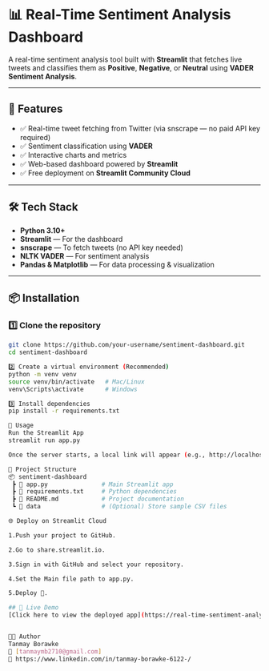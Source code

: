 # 📊 Real-Time Sentiment Analysis Dashboard

A real-time sentiment analysis tool built with **Streamlit** that fetches live tweets and classifies them as **Positive**, **Negative**, or **Neutral** using **VADER Sentiment Analysis**.

---

## 🚀 Features
- ✅ Real-time tweet fetching from Twitter (via snscrape — no paid API key required)
- ✅ Sentiment classification using **VADER**
- ✅ Interactive charts and metrics
- ✅ Web-based dashboard powered by **Streamlit**
- ✅ Free deployment on **Streamlit Community Cloud**

---

## 🛠️ Tech Stack
- **Python 3.10+**
- **Streamlit** — For the dashboard
- **snscrape** — To fetch tweets (no API key needed)
- **NLTK VADER** — For sentiment analysis
- **Pandas & Matplotlib** — For data processing & visualization

---

## 📦 Installation

### 1️⃣ Clone the repository
```bash
git clone https://github.com/your-username/sentiment-dashboard.git
cd sentiment-dashboard

2️⃣ Create a virtual environment (Recommended)
python -m venv venv
source venv/bin/activate   # Mac/Linux
venv\Scripts\activate      # Windows

3️⃣ Install dependencies
pip install -r requirements.txt

📜 Usage
Run the Streamlit App
streamlit run app.py

Once the server starts, a local link will appear (e.g., http://localhost:8501).

📁 Project Structure
📦 sentiment-dashboard
 ┣ 📜 app.py               # Main Streamlit app
 ┣ 📜 requirements.txt     # Python dependencies
 ┣ 📜 README.md            # Project documentation
 ┗ 📂 data                 # (Optional) Store sample CSV files

🌐 Deploy on Streamlit Cloud

1.Push your project to GitHub.

2.Go to share.streamlit.io.

3.Sign in with GitHub and select your repository.

4.Set the Main file path to app.py.

5.Deploy 🚀.

## 🚀 Live Demo
[Click here to view the deployed app](https://real-time-sentiment-analysis-dashboard-xgphavmub8ntcx46z63nuk.streamlit.app/)


👨‍💻 Author
Tanmay Borawke
📧 [tanmaymb2710@gmail.com]
🔗 https://www.linkedin.com/in/tanmay-borawke-6122-/
